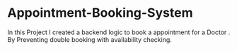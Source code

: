 # Appointment-Booking-System
In this Project I created a backend logic to book a appointment for a Doctor . By Preventing  double booking with availability checking.
